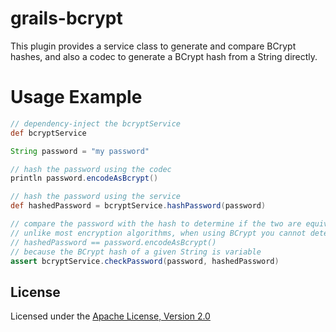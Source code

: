 grails-bcrypt
=============
This plugin provides a service class to generate and compare BCrypt hashes, and also a codec to generate a BCrypt hash from a String directly.

 Usage Example
============

```groovy
// dependency-inject the bcryptService
def bcryptService

String password = "my password"

// hash the password using the codec
println password.encodeAsBcrypt()

// hash the password using the service
def hashedPassword = bcryptService.hashPassword(password)

// compare the password with the hash to determine if the two are equivalent
// unlike most encryption algorithms, when using BCrypt you cannot determine this simply by comparing
// hashedPassword == password.encodeAsBcrypt()
// because the BCrypt hash of a given String is variable
assert bcryptService.checkPassword(password, hashedPassword)
```

## License

Licensed under the [Apache License, Version 2.0](http://www.apache.org/licenses/LICENSE-2.0.html)
